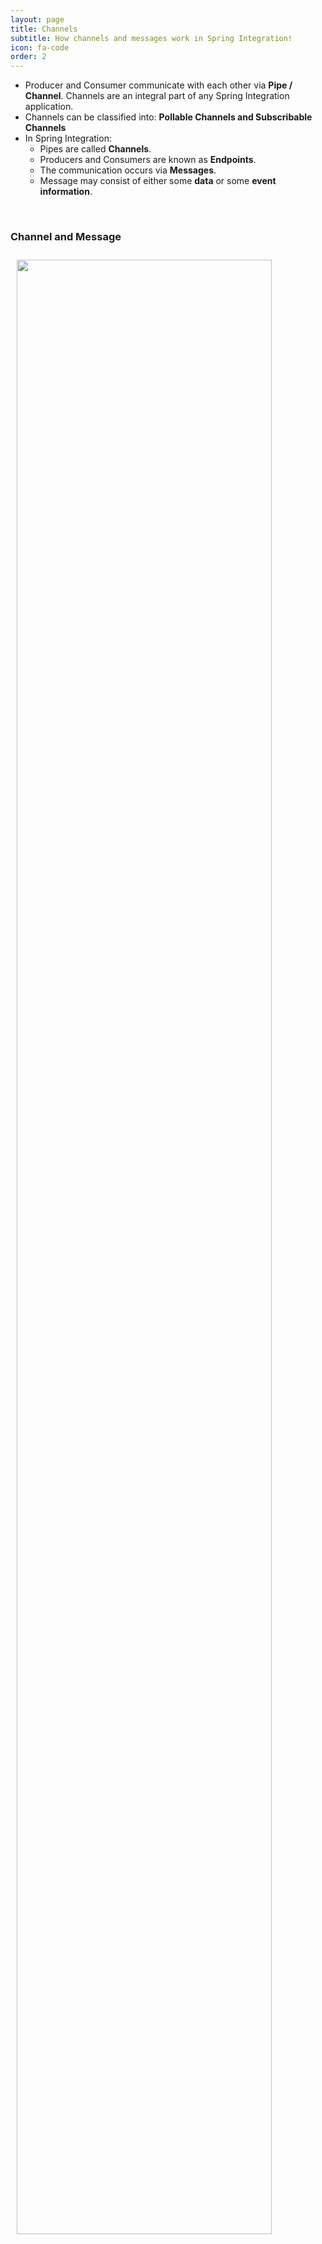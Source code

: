 ```yaml
---
layout: page
title: Channels
subtitle: How channels and messages work in Spring Integration!
icon: fa-code
order: 2
---
```


- Producer and Consumer communicate with each other via **Pipe / Channel**. Channels are an integral part of any Spring Integration application.
- Channels can be classified into: **Pollable Channels and Subscribable Channels**
- In Spring Integration:
	- Pipes are called **Channels**.
	- Producers and Consumers are known as **Endpoints**.
	- The communication occurs via **Messages**.
	- Message may consist of either some **data** or some **event information**.

<br/>

### Channel and Message   
<img src="{{ site.baseurl }}/imgs/channels-messages.png" style="display: block; padding: 2% 0% 2% 2%;" width="90%" height="auto"/>  
  
<br/>
  
### Messages

- **Message** consists of the Header and the Payload.
- **Header** contains system information. E.g. timestamp, id, some metadata.
- **Payload** contains the data or event that's needs to be exchanged inside of SI environment.
  
  <br/>
    
### Subscribable Channels 

- Multiple subscribers **subscribe** to the channel.
- **Doesn't buffer** messages and don't have any queue.
- Messages are **delivered to all** the registered subscribers.
- Used for sending **“event”** messages.
- **Notify subscribers** that something happened and to take appropriate action.
  
  <br/>
  
### Pollable Channels

- Consumers actively poll to receive messages.
- Requires a queue with designated capacity to hold the messages.
- Point-to-point channel with only one receiver of a message in the channel.
- Used for sending “document ” messages between endpoints.
- If there are more then one subscribers, it picks 1st one.
  
  <br/>
  
### Channel - EIP
<img src="{{ site.baseurl }}/imgs/Channels.PNG" style="display: block; padding: 2% 0% 2% 14%;"/>
  
<br/>

#### You can checkout source-code from <a href="https://github.com/cignextraining/Spring-Integration-src">here</a>.
  
<br/>
  
- Sequence to follow: 
	1. Subscribable Channel
	2. Pollable Channel
	3. Direct Channel
	
<br/>
	
{% gist 59904706bf418a2efa19fd48e42d408c %}
